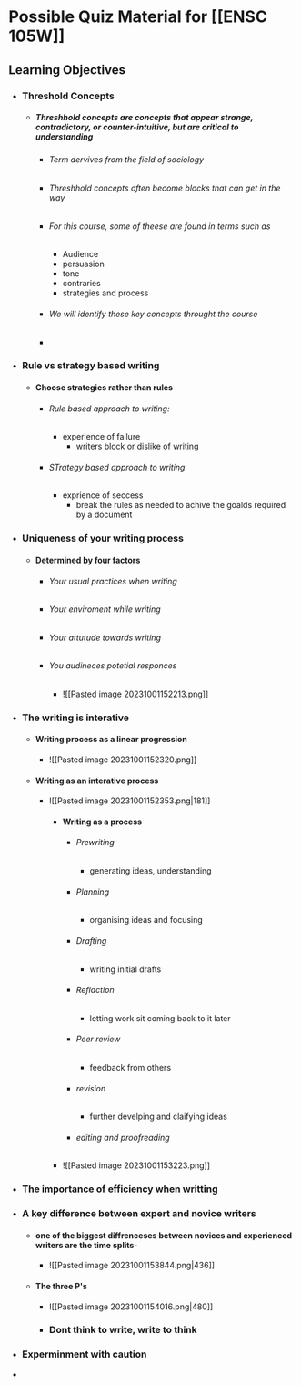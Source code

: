 
# Possible Quiz Material for [[ENSC 105W]]

## Learning Objectives
- ### Threshold Concepts
	- ##### Threshhold concepts are concepts that appear strange, contradictory, or counter-intuitive, but are critical to understanding
		- ###### Term dervives from the field of sociology
		- ###### Threshhold concepts often become blocks that can get in the way
		- ###### For this course, some of theese are found in terms such as 
			- Audience
			- persuasion
			- tone
			- contraries
			- strategies and process
		- ###### We will identify these key concepts throught the course
		- 
- ### Rule vs strategy based writing
	- #### Choose strategies rather than rules
		- ###### Rule based approach to writing:
			- experience of failure
				- writers block or dislike of writing
		- ###### STrategy based approach to writing
			- exprience of seccess
				- break the rules as needed to achive the goalds required by a document
- ### Uniqueness of your writing process
	- #### Determined by four factors
		- ###### Your usual practices when writing
		- ###### Your enviroment while writing
		- ###### Your attutude towards writing
		- ###### You audineces potetial responces
			- ![[Pasted image 20231001152213.png]]
- ### The writing is interative
	- #### Writing process as a linear progression 
		- ![[Pasted image 20231001152320.png]]
	- #### Writing as an interative process
		- ![[Pasted image 20231001152353.png|181]]
			- #### Writing as a process
				- ###### Prewriting
					- generating ideas, understanding
				- ###### Planning
					- organising ideas and focusing
				- ###### Drafting
					- writing initial drafts
				- ###### Reflaction
					- letting work sit coming back to it later 
				- ###### Peer review
					- feedback from others
				- ###### revision
					- further develping and claifying ideas
				- ###### editing and proofreading
			- ![[Pasted image 20231001153223.png]]
- ### The importance of efficiency when writting
- ### A key difference between expert and novice writers
	- #### one of the biggest diffrenceses between novices and experienced writers are the time splits-
		- ![[Pasted image 20231001153844.png|436]]
	- #### The three P's
		- ![[Pasted image 20231001154016.png|480]]
		- ### Dont think to write, write to think
- ### Experminment with caution
- 